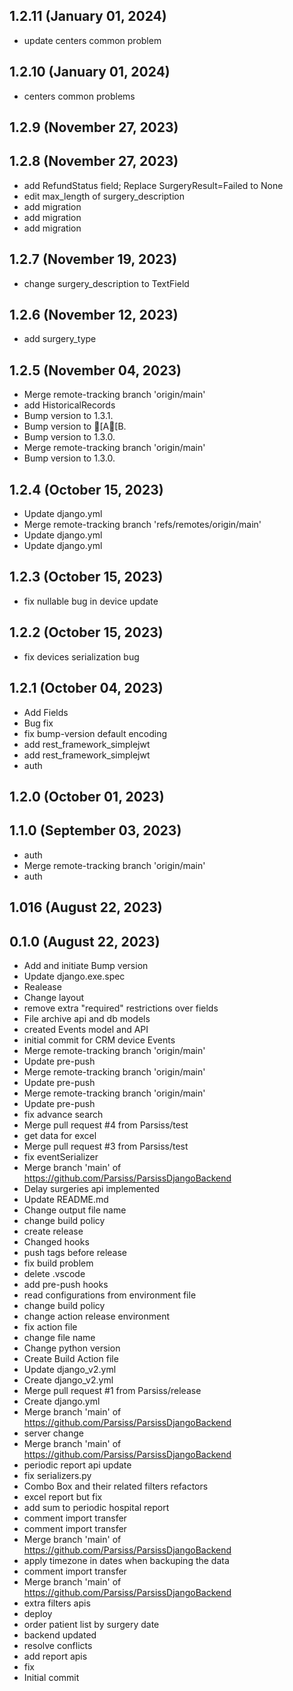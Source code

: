 ## 1.2.11 (January 01, 2024)
  - update centers common problem

## 1.2.10 (January 01, 2024)
  - centers common problems

## 1.2.9 (November 27, 2023)


## 1.2.8 (November 27, 2023)
  - add RefundStatus field; Replace SurgeryResult=Failed to None
  - edit max_length of surgery_description
  - add migration
  - add migration
  - add migration

## 1.2.7 (November 19, 2023)
  - change surgery_description to TextField

## 1.2.6 (November 12, 2023)
  - add surgery_type

## 1.2.5 (November 04, 2023)
  - Merge remote-tracking branch 'origin/main'
  - add HistoricalRecords
  - Bump version to 1.3.1.
  - Bump version to [A[B.
  - Bump version to 1.3.0.
  - Merge remote-tracking branch 'origin/main'
  - Bump version to 1.3.0.

## 1.2.4 (October 15, 2023)
  - Update django.yml
  - Merge remote-tracking branch 'refs/remotes/origin/main'
  - Update django.yml
  - Update django.yml

## 1.2.3 (October 15, 2023)
  - fix nullable bug in device update

## 1.2.2 (October 15, 2023)
  - fix devices serialization bug

## 1.2.1 (October 04, 2023)
  - Add Fields
  - Bug fix
  - fix bump-version default encoding
  - add rest_framework_simplejwt
  - add rest_framework_simplejwt
  - auth

## 1.2.0 (October 01, 2023)


## 1.1.0 (September 03, 2023)
  - auth
  - Merge remote-tracking branch 'origin/main'
  - auth

## 1.016 (August 22, 2023)


## 0.1.0 (August 22, 2023)
  - Add and initiate Bump version
  - Update django.exe.spec
  - Realease
  - Change layout
  - remove extra "required" restrictions over fields
  - File archive api and db models
  - created Events model and API
  - initial commit for CRM device Events
  - Merge remote-tracking branch 'origin/main'
  - Update pre-push
  - Merge remote-tracking branch 'origin/main'
  - Update pre-push
  - Merge remote-tracking branch 'origin/main'
  - Update pre-push
  - fix advance search
  - Merge pull request #4 from Parsiss/test
  - get data for excel
  - Merge pull request #3 from Parsiss/test
  - fix eventSerializer
  - Merge branch 'main' of https://github.com/Parsiss/ParsissDjangoBackend
  - Delay surgeries api implemented
  - Update README.md
  - Change output file name
  - change build policy
  - create release
  - Changed hooks
  - push tags before release
  - fix build problem
  - delete .vscode
  - add pre-push hooks
  - read configurations from environment file
  - change build policy
  - change action release environment
  - fix action file
  - change file name
  - Change python version
  - Create Build Action file
  - Update django_v2.yml
  - Create django_v2.yml
  - Merge pull request #1 from Parsiss/release
  - Create django.yml
  - Merge branch 'main' of https://github.com/Parsiss/ParsissDjangoBackend
  - server change
  - Merge branch 'main' of https://github.com/Parsiss/ParsissDjangoBackend
  - periodic report api update
  - fix serializers.py
  - Combo Box and their related filters refactors
  - excel report but fix
  - add sum to periodic hospital report
  - comment import transfer
  - comment import transfer
  - Merge branch 'main' of https://github.com/Parsiss/ParsissDjangoBackend
  - apply timezone in dates when backuping the data
  - comment import transfer
  - Merge branch 'main' of https://github.com/Parsiss/ParsissDjangoBackend
  - extra filters apis
  - deploy
  - order patient list by surgery date
  - backend updated
  - resolve conflicts
  - add report apis
  - fix
  - Initial commit

